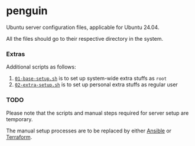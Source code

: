 # penguin

Ubuntu server configuration files, applicable for Ubuntu 24.04.

All the files should go to their respective directory in the system.


### Extras

Additional scripts as follows:
1. [`01-base-setup.sh`][url-script1] is to set up system-wide extra stuffs as `root`
2. [`02-extra-setup.sh`][url-script2] is to set up personal extra stuffs as regular user


### TODO

Please note that the scripts and manual steps required for server setup are temporary.

The manual setup processes are to be replaced by either [Ansible][url-ansible] or [Terraform][url-terraform].


<!-- Links -->
[url-script1]: scripts/01-base-setup.sh
[url-script2]: scripts/02-extra-setup.sh
[url-ansible]: https://www.ansible.com/
[url-terraform]: https://www.terraform.io/
